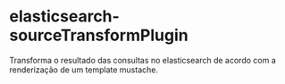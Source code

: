 elasticsearch-sourceTransformPlugin
===================================

Transforma o resultado das consultas no elasticsearch de acordo com a renderização de um template mustache.
